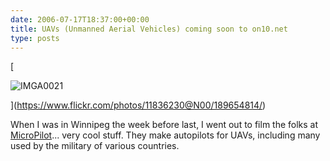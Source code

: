 ```yaml
---
date: 2006-07-17T18:37:00+00:00
title: UAVs (Unmanned Aerial Vehicles) coming soon to on10.net
type: posts
---
```

[

<img alt="IMGA0021" src="http://static.flickr.com/78/189654814_6cb66b804a_m.jpg" border="0" />

](https://www.flickr.com/photos/11836230@N00/189654814/)

When I was in Winnipeg the week before last, I went out to film the folks at [MicroPilot](https://www.micropilot.com)... very cool stuff. They make autopilots for UAVs, including many used by the military of various countries.
